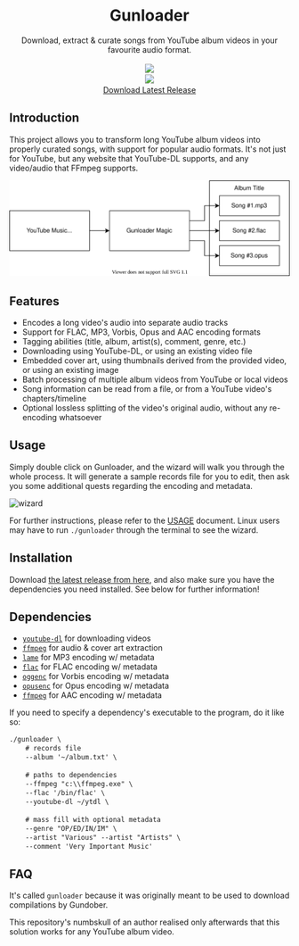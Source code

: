 <html>
    <h1 align='center'>
        Gunloader
    </h1>
    <p align='center'>
        Download, extract & curate songs from YouTube album videos in your favourite audio format.
        <br>
        <br>
        <img src='https://user-images.githubusercontent.com/10241434/135048812-156d9a9a-0218-42e8-9bcf-1b67ff7acbef.png'>
        <br>
        <img src='https://user-images.githubusercontent.com/10241434/135047939-dc7c2d36-a10c-4be2-ae0c-4961c3cb1a20.png'>
        <br>
        <a href='https://github.com/yumiris/Gunloader/releases/latest'>Download Latest Release</a>
    </p>
</html>

## Introduction

This project allows you to transform long YouTube album videos into properly curated songs, with support for popular audio formats. It's not just for YouTube, but any website that YouTube-DL supports, and any video/audio that FFmpeg supports.

![gunloader diagram](./doc/gunloader.svg)

## Features

- Encodes a long video's audio into separate audio tracks
- Support for FLAC, MP3, Vorbis, Opus and AAC encoding formats
- Tagging abilities (title, album, artist(s), comment, genre, etc.)
- Downloading using YouTube-DL, or using an existing video file
- Embedded cover art, using thumbnails derived from the provided video, or using an existing image
- Batch processing of multiple album videos from YouTube or local videos
- Song information can be read from a file, or from a YouTube video's chapters/timeline
- Optional lossless splitting of the video's original audio, without any re-encoding whatsoever

## Usage

Simply double click on Gunloader, and the wizard will walk you through the whole process. It will generate a sample records file for you to edit, then ask you some additional quests regarding the encoding and metadata.

![wizard](https://user-images.githubusercontent.com/10241434/145333289-27e462f6-eb21-4793-853b-1b18b684994e.png)

For further instructions, please refer to the [USAGE](./USAGE.md) document. Linux users may have to run `./gunloader` through the terminal to see the wizard.

## Installation

Download [the latest release from here](https://github.com/yumiris/Gunloader/releases/latest), and also make sure you have the dependencies you need installed. See below for further information!

## Dependencies

- [`youtube-dl`](https://ytdl-org.github.io/youtube-dl/) for downloading videos
- [`ffmpeg`](https://www.ffmpeg.org/) for audio & cover art extraction
- [`lame`](https://lame.sourceforge.net/) for MP3 encoding w/ metadata
- [`flac`](https://xiph.org/flac/) for FLAC encoding w/ metadata
- [`oggenc`](https://www.xiph.org/vorbis/) for Vorbis encoding w/ metadata
- [`opusenc`](https://wiki.xiph.org/Opus-tools) for Opus encoding w/ metadata
- [`ffmpeg`](https://www.ffmpeg.org/) for AAC encoding w/ metadata

If you need to specify a dependency's executable to the program, do it like so:

```shell
./gunloader \
    # records file
    --album '~/album.txt' \

    # paths to dependencies
    --ffmpeg "c:\\ffmpeg.exe" \
    --flac '/bin/flac' \
    --youtube-dl ~/ytdl \

    # mass fill with optional metadata
    --genre "OP/ED/IN/IM" \
    --artist "Various" --artist "Artists" \
    --comment 'Very Important Music'
```

## FAQ

It's called `gunloader` because it was originally meant to be used to download compilations by Gundober.

This repository's numbskull of an author realised only afterwards that this solution works for any YouTube album video.
